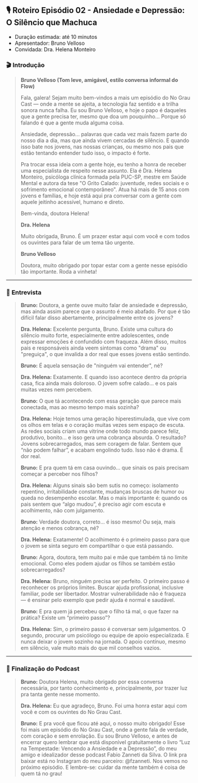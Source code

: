  ## 🎙️ **Roteiro Episódio 02 - Ansiedade e Depressão: O Silêncio que Machuca**

* Duração estimada: até 10 minutos
* Apresentador: Bruno Velloso
* Convidada: Dra. Helena Monteiro

### 🎬 **Introdução**

> **Bruno Velloso (Tom leve, amigável, estilo conversa informal do Flow)**
>
> Fala, galera! Sejam muito bem-vindos a mais um episódio do No Grau Cast — onde a mente se ajeita, a tecnologia faz sentido e a trilha sonora nunca falha.
> Eu sou Bruno Velloso, e hoje o papo é daqueles que a gente precisa ter, mesmo que doa um pouquinho... Porque só falando é que a gente muda alguma coisa.
>
> Ansiedade, depressão... palavras que cada vez mais fazem parte do nosso dia a dia, mas que ainda vivem cercadas de silêncio. 
> E quando isso bate nos jovens, nas nossas crianças, ou mesmo nos pais que estão tentando entender tudo isso, o impacto é forte.
>
> Pra trocar essa ideia com a gente hoje, eu tenho a honra de receber uma especialista de respeito nesse assunto.
> Ela é Dra. Helena Monteiro, psicóloga clínica formada pela PUC-SP, mestre em Saúde Mental e autora da tese "O Grito Calado: juventude, redes sociais e o sofrimento emocional contemporâneo". Atua há mais de 15 
> anos com jovens e famílias, e hoje está aqui pra conversar com a gente com aquele jeitinho acessível, humano e direto.
>
> Bem-vinda, doutora Helena!
>
> **Dra. Helena**
>
> Muito obrigada, Bruno. É um prazer estar aqui com você e com todos os ouvintes para falar de um tema tão urgente.
>
> **Bruno Velloso**
>
> Doutora, muito obrigado por topar estar com a gente nesse episódio tão importante. Roda a vinheta!

---

### 🧩 **Entrevista**

> **Bruno:** Doutora, a gente ouve muito falar de ansiedade e depressão, mas ainda assim parece que o assunto é meio abafado. Por que é tão difícil falar disso abertamente, principalmente entre os jovens?
>
> **Dra. Helena:** Excelente pergunta, Bruno. Existe uma cultura do silêncio muito forte, especialmente entre adolescentes, onde expressar emoções é confundido com fraqueza. Além disso, muitos pais e
> responsáveis ainda veem sintomas como "drama" ou "preguiça", o que invalida a dor real que esses jovens estão sentindo.
>
> **Bruno:** É aquela sensação de "ninguém vai entender", né?
>
> **Dra. Helena:** Exatamente. E quando isso acontece dentro da própria casa, fica ainda mais doloroso.
> O jovem sofre calado... e os pais muitas vezes nem percebem.
>
> **Bruno:** O que tá acontecendo com essa geração que parece mais conectada, mas ao mesmo tempo mais sozinha?
>
> **Dra. Helena:** Hoje temos uma geração hiperestimulada, que vive com os olhos em telas e o coração muitas vezes sem espaço de escuta. As redes sociais criam uma vitrine onde todo mundo parece feliz,
> produtivo, bonito… e isso gera uma cobrança absurda.
> O resultado? Jovens sobrecarregados, mas sem coragem de falar. Sentem que “não podem falhar”, e acabam engolindo tudo. Isso não é drama. É dor real.
> 
> **Bruno:** E pra quem tá em casa ouvindo... que sinais os pais precisam começar a perceber nos filhos?
>
> **Dra. Helena:** Alguns sinais são bem sutis no começo: isolamento repentino, irritabilidade constante, mudanças bruscas de humor ou queda no desempenho escolar.
> Mas o mais importante é: quando os pais sentem que “algo mudou”, é preciso agir com escuta e acolhimento, não com julgamento.
> 
> **Bruno:** Verdade doutora, correto... é isso mesmo! Ou seja, mais atenção e menos cobrança, né?
>
> **Dra. Helena:** Exatamente! O acolhimento é o primeiro passo para que o jovem se sinta seguro em compartilhar o que está passando.
>
> **Bruno:** Agora, doutora, tem muito pai e mãe que também tá no limite emocional. Como eles podem ajudar os filhos se também estão sobrecarregados?
>
> **Dra. Helena:** Bruno, ninguém precisa ser perfeito. O primeiro passo é reconhecer os próprios limites. Buscar ajuda profissional, inclusive familiar, pode ser libertador. Mostrar vulnerabilidade não é
> fraqueza — é ensinar pelo exemplo que pedir ajuda é normal e saudável.
>
> **Bruno:** E pra quem já percebeu que o filho tá mal, o que fazer na prática? Existe um “primeiro passo”?
>
> **Dra. Helena:** Sim, o primeiro passo é conversar sem julgamentos. O segundo, procurar um psicólogo ou equipe de apoio especializada. E nunca deixar o jovem sozinho na jornada. O apoio contínuo, mesmo em
> silêncio, vale muito mais do que mil conselhos vazios.

---

### 🎤 **Finalização do Podcast**

> **Bruno:** Doutora Helena, muito obrigado por essa conversa necessária, por tanto conhecimento e, principalmente, por trazer luz pra tanta gente nesse momento.
>
> **Dra. Helena:** Eu que agradeço, Bruno. Foi uma honra estar aqui com você e com os ouvintes do No Grau Cast.
>
> **Bruno:** E pra você que ficou até aqui, o nosso muito obrigado!
> Esse foi mais um episódio do No Grau Cast, onde a gente fala de verdade, com coração e sem enrolação.
> Eu sou Bruno Velloso, e antes de encerrar quero lembrar que está disponível gratuitamente o livro “Luz na Tempestade: Vencendo a Ansiedade e a Depressão”, do meu amigo e idealizador desse podcast
> Fabio Zanneti da Silva.
> O link pra baixar está no Instagram do meu parceiro: @fzanneti.
> Nos vemos no próximo episódio. E lembre-se: cuidar da mente também é coisa de quem tá no grau!
